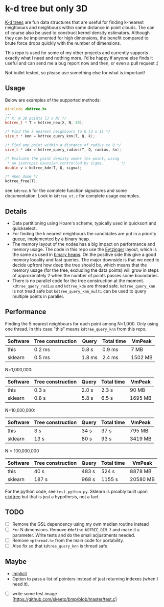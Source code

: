 # k-d tree but only 3D

[K-d trees](https://en.wikipedia.org/wiki/K-d_tree) are fun data
structures that are useful for finding k-nearest neighbours and
neighbours within some distance in point clouds. The can of course
also be used to construct kernel density estimators. Although they can
be implemented for high dimensions, the benefit compared to brute
force drops quickly with the number of dimensions.

This repo is used for some of my other projects and currently supports
exactly what I need and nothing more. I'd be happy if anyone else finds
it useful and can send me a bug report now and then, or even a pull
request :)

Not bullet tested, so please use something else for what is important!

## Usage
Below are examples of the supported methods:

``` C++
#include <kdtree.h>
...
/* X: N 3D points [3 x N] */
kdtree_t * T = kdtree_new(X, N, 20);

/* Find the k nearest neighbours to Q [3 x 1] */
size_t * knn = kdtree_query_knn(T, Q, k);

/* Find any point within a distance of radius to Q */
size_t * idx = kdtree_query_radius(T, Q, radius, &n);

/* Evaluate the point density under the point, using
 * an isotropic Gaussian controlled by sigma.        */
double v = kdtree_kde(T, Q, sigma);

/* When done */
kdtree_free(T);
```

see `kdtree.h` for the complete function signatures and some
documentation. Look in `kdtree_ut.c` for complete usage examples.

## Details
- Data partitioning using Hoare's scheme, typically used in
  quicksort and quickselect.
- For finding the k nearest neighbours the candidates are put in a
  priority queue, implemented by a binary heap.
- The memory layout of the nodes has a big impact on performance and
  memory usage. The code in this repo use the
  [Eytzinger](https://arxiv.org/abs/1509.05053) layout, which is the
  same as used in [binary
  heaps](https://en.wikipedia.org/wiki/Binary_heap). On the positive
  side this give a good memory locality and fast queries. The major
  downside is that we need to decide upfront how deep the tree should
  be, which means that the memory usage (for the tree, excluding the
  data points) will grow in steps of approximately 2 when the number
  of points passes some boundaries.
- There is no parallel code for the tree construction at the
  moment. `kdtree_query_radius` and `kdtree_kde` are thread
  safe. `kdtree_query_knn` is not tread safe but
  `kdtree_query_knn_multi` can be used to query multiple points in
  parallel.

## Performance

Finding the 5 nearest neighbours for each point among N=1,000. Only
using one thread. In this case "this" means `kdtree_query_knn` from
this repo.

| Software | Tree construction |  Query | Total time |  VmPeak |
| -------- | ----------------- | ------ | ---------- | ------- |
| this     |            0.2 ms | 0.8 s  |     0.9 ms |    7 MB |
| sklearn  |            0.5 ms | 1.8 ms |     2.4 ms | 1502 MB |

N=1,000,000:

| Software | Tree construction | Query | Total time |  VmPeak |
| -------- | ----------------- | ----- | ---------- | ------- |
| this     |             0.3 s | 2.0 s |      2.3 s |   90 MB |
| sklearn  |             0.8 s | 5.8 s |      6.5 s | 1695 MB |

N=10,000,000:

| Software | Tree construction | Query | Total time |  VmPeak |
| -------- | ----------------- | ----- | ---------- | ------- |
| this     |               3 s |  34 s |       37 s |  795 MB |
| sklearn  |              13 s |  80 s |       93 s | 3419 MB |

N = 100,000,000

| Software | Tree construction | Query | Total time |   VmPeak |
| -------- | ----------------- | ----- | ---------- | -------- |
| this     |              40 s | 483 s |      524 s |  8878 MB |
| sklearn  |             187 s | 968 s |     1155 s | 20580 MB |



For the python code, see `test_python.py`. Sklearn is proably built
upon
[ckdtree](https://github.com/scipy/scipy/tree/main/scipy/spatial/ckdtree/src)
but that is just a hypothesis, not a fact.

## TODO
- [ ] Remove the GSL dependency using my own median routine instead
- [ ] For N dimensions. Remove `#define KDTREE_DIM 3` and make it a
      parameter. Write tests and do the small adjustments needed.
- [ ] Remove `<pthread.h>` from the main code for portability.
- [ ] Also fix so that `kdtree_query_knn` is thread safe.

## Maybe
- [Implicit](https://en.wikipedia.org/wiki/Implicit_k-d_tree)
- Option to pass a list of pointers instead of just returning indexes (when I need it).

- [ ] write some test image [https://github.com/skeeto/bmp/blob/master/test.c]
